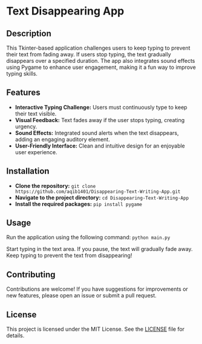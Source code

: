 # Text Disappearing App

## Description
This Tkinter-based application challenges users to keep typing to prevent their text from fading away. If users stop typing, the text gradually disappears over a specified duration. The app also integrates sound effects using Pygame to enhance user engagement, making it a fun way to improve typing skills.

## Features

- **Interactive Typing Challenge:** Users must continuously type to keep their text visible.
- **Visual Feedback:** Text fades away if the user stops typing, creating urgency.
- **Sound Effects:** Integrated sound alerts when the text disappears, adding an engaging auditory element.
- **User-Friendly Interface:** Clean and intuitive design for an enjoyable user experience.

## Installation
- **Clone the repository:**
`git clone https://github.com/aqib1401/Disappearing-Text-Writing-App.git`
- **Navigate to the project directory:**
`cd Disappearing-Text-Writing-App`
- **Install the required packages:**
`pip install pygame`
## Usage
Run the application using the following command:
`python main.py`

Start typing in the text area. If you pause, the text will gradually fade away. Keep typing to prevent the text from disappearing!

## Contributing
Contributions are welcome! If you have suggestions for improvements or new features, please open an issue or submit a pull request.

## License
This project is licensed under the MIT License. See the [LICENSE]([url](https://opensource.org/license/mit)) file for details.
